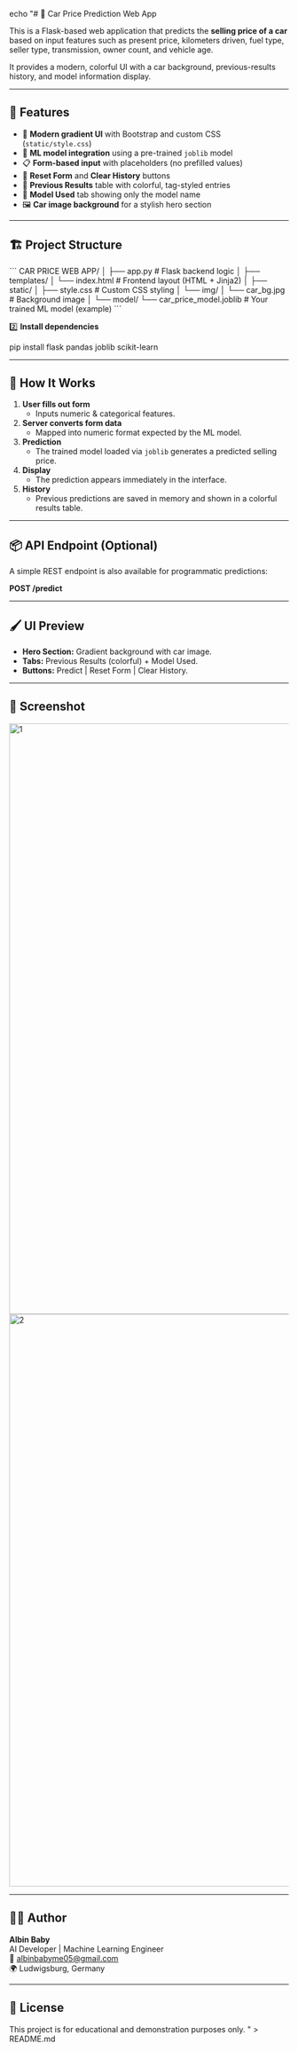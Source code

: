 echo "# 🚗 Car Price Prediction Web App

This is a Flask-based web application that predicts the **selling price of a car** based on input features such as present price, kilometers driven, fuel type, seller type, transmission, owner count, and vehicle age.

It provides a modern, colorful UI with a car background, previous-results history, and model information display.

---

## 🧰 Features

- 🎨 **Modern gradient UI** with Bootstrap and custom CSS (`static/style.css`)
- 🧠 **ML model integration** using a pre-trained `joblib` model
- 📋 **Form-based input** with placeholders (no prefilled values)
- 🔁 **Reset Form** and **Clear History** buttons
- 📜 **Previous Results** table with colorful, tag-styled entries
- 🧾 **Model Used** tab showing only the model name
- 🖼️ **Car image background** for a stylish hero section

---

## 🏗️ Project Structure

\`\`\`
CAR PRICE WEB APP/
│
├── app.py                  # Flask backend logic
│
├── templates/
│   └── index.html          # Frontend layout (HTML + Jinja2)
│
├── static/
│   ├── style.css           # Custom CSS styling
│   └── img/
│       └── car_bg.jpg      # Background image
│
└── model/
    └── car_price_model.joblib   # Your trained ML model (example)
\`\`\`



2️⃣ **Install dependencies**

pip install flask pandas joblib scikit-learn


---

## 🧠 How It Works

1. **User fills out form**
   - Inputs numeric & categorical features.
2. **Server converts form data**
   - Mapped into numeric format expected by the ML model.
3. **Prediction**
   - The trained model loaded via `joblib` generates a predicted selling price.
4. **Display**
   - The prediction appears immediately in the interface.
5. **History**
   - Previous predictions are saved in memory and shown in a colorful results table.

---

## 📦 API Endpoint (Optional)

A simple REST endpoint is also available for programmatic predictions:

**POST /predict**


---

## 🖌️ UI Preview

- **Hero Section:** Gradient background with car image.
- **Tabs:** Previous Results (colorful) + Model Used.
- **Buttons:** Predict | Reset Form | Clear History.

---

## 📸 Screenshot 
<img width="1562" height="1065" alt="1" src="https://github.com/user-attachments/assets/33bedc59-3b9a-4ece-b6f5-54a1a1c23413" />

<img width="1607" height="1032" alt="2" src="https://github.com/user-attachments/assets/d113551b-f256-4a87-8d76-5f616290106e" />

---

## 🧑‍💻 Author
**Albin Baby**  
AI Developer | Machine Learning Engineer  
📧 albinbabyme05@gmail.com  
🌍 Ludwigsburg, Germany

---

## 📜 License
This project is for educational and demonstration purposes only.
" > README.md
